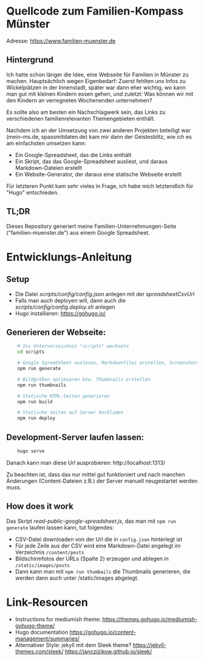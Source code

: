 
# Quellcode zum Familien-Kompass Münster

Adresse:
    https://www.familien-muenster.de

## Hintergrund

Ich hatte schon länger die Idee, eine Webseite für Familien in Münster zu machen. Hauptsächlich wegen Eigenbedarf: Zuerst fehlten uns Infos zu Wickelplätzen in der Innenstadt, später war dann eher wichtig, wo kann man gut mit kleinen Kindern essen gehen, und zuletzt: Was können wir mit den Kindern an verregneten Wochenenden unternehmen?

Es sollte also am besten ein Nachschlagwerk sein, das Links zu verschiedenen familienrelevanten Themengebieten enthält.

Nachdem ich an der Umsetzung von zwei anderen Projekten beteiligt war (mein-ms.de, spassmitdaten.de) kam mir dann der Geistesblitz, wie ich es am einfachsten umsetzen kann:
 * Ein Google-Spreadsheet, das die Links enthält
 * Ein Skript, das das Google-Spreadsheet ausliest, und daraus Markdown-Dateien erstellt
 * Ein Website-Generator, der daraus eine statische Webseite erstellt

Für letzteren Punkt kam sehr vieles in Frage, ich habe mich letztendlich für "Hugo" entschieden.

## TL;DR

Dieses Repository generiert meine Familien-Unternehmungen-Seite ("familien-muenster.de") aus einem Google Spreadsheet.


# Entwicklungs-Anleitung

## Setup

* Die Datei _scripts/config/config.json_ anlegen mit der *spreadsheetCsvUrl*
* Falls man auch deployen will, dann auch die _scripts/config/config.deploy.sh_ anlegen
* Hugo installieren: https://gohugo.io/

## Generieren der Webseite:

```bash
    # Ins Unterverzeichnis "scripts" wechseln
    cd scripts

    # Google Spreadsheet auslesen, Markdownfiles erstellen, Screenshots erzeugen
    npm run generate

    # Bildgrößen optimieren bzw. Thumbnails erstellen
    npm run thumbnails

    # Statische HTML-Seiten generieren
    npm run build

    # Statische Seiten auf Server hochladen
    npm run deploy
```

## Development-Server laufen lassen:

```bash
    hugo serve
```

Danach kann man diese Url ausprobieren:  http://localhost:1313/

Zu beachten ist, dass das nur mittel gut funktioniert und nach manchen Änderungen (Content-Dateien z.B.) der Server manuell neugestartet werden muss.

## How does it work

Das Skript *read-public-google-spreadsheet.js*, das man mit `npm run generate` laufen lassen kann, tut folgendes:

* CSV-Datei downloaden von der Url die in `config.json` hinterlegt ist
* Für jede Zeile aus der CSV wird eine Markdown-Datei angelegt im Verzeichnis `/content/posts`
* Bildschirmfotos der URLs (Spalte 2) erzeugen und ablegen in `/static/images/posts`
* Dann kann man mit `npm run thumbails` die Thumbnails generieren, die werden dann auch unter /static/images abgelegt.

# Link-Resourcen

* Instructions for mediumish theme: https://themes.gohugo.io/mediumish-gohugo-theme/
* Hugo documentation https://gohugo.io/content-management/summaries/
* Alternativer Style: jekyll mit dem Sleek theme? https://jekyll-themes.com/sleek/  https://janczizikow.github.io/sleek/
